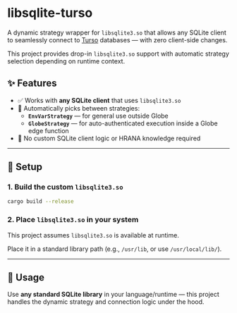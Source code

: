 # libsqlite-turso

A dynamic strategy wrapper for `libsqlite3.so` that allows any SQLite client to seamlessly connect to [Turso](https://turso.tech/) databases — with zero client-side changes.

This project provides drop-in `libsqlite3.so` support with automatic strategy selection depending on runtime context.

## ✨ Features

- ✅ Works with **any SQLite client** that uses `libsqlite3.so`
- 🔁 Automatically picks between strategies:
  - **`EnvVarStrategy`** — for general use outside Globe
  - **`GlobeStrategy`** — for auto-authenticated execution inside a Globe edge function
- 🔌 No custom SQLite client logic or HRANA knowledge required

---

## 🔧 Setup

### 1. Build the custom `libsqlite3.so`

```bash
cargo build --release
```

### 2. Place `libsqlite3.so` in your system

This project assumes `libsqlite3.so` is available at runtime.

Place it in a standard library path (e.g., `/usr/lib`, or use `/usr/local/lib/`).

---

## 🚀 Usage

Use **any standard SQLite library** in your language/runtime — this project handles the dynamic strategy and connection logic under the hood.
